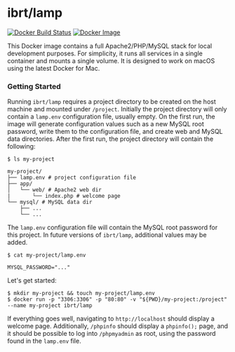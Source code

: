 # ibrt/lamp
[![Docker Build Status](https://img.shields.io/docker/build/ibrt/lamp.svg)](https://hub.docker.com/r/ibrt/lamp/builds)
[![Docker Image](https://images.microbadger.com/badges/image/ibrt/lamp.svg)](https://microbadger.com/images/ibrt/lamp)

This Docker image contains a full Apache2/PHP/MySQL stack for local development purposes. For simplicity, it runs all services in a single container and mounts a single volume. It is designed to work on macOS using the latest Docker for Mac.

### Getting Started

Running `ibrt/lamp` requires a project directory to be created on the host machine and mounted under `/project`. Initially the project directory will only contain a `lamp.env` configuration file, usually empty. On the first run, the image will generate configuration values such as a new MySQL root password, write them to the configuration file, and create web and MySQL data directories. After the first run, the project directory will contain the following:

```
$ ls my-project

my-project/
├── lamp.env # project configuration file
├── app/
│   └── web/ # Apache2 web dir
|       └── index.php # welcome page
└── mysql/ # MySQL data dir
    ├── ...
    └── ...
```

The `lamp.env` configuration file will contain the MySQL root password for this project. In future versions of `ibrt/lamp`, additional values may be added.

```
$ cat my-project/lamp.env

MYSQL_PASSWORD="..."
```

Let's get started:

```
$ mkdir my-project && touch my-project/lamp.env
$ docker run -p "3306:3306" -p "80:80" -v "${PWD}/my-project:/project" --name my-project ibrt/lamp
```

If everything goes well, navigating to `http://localhost` should display a welcome page. Additionally, `/phpinfo` should display a `phpinfo();` page, and it should be possible to log into `/phpmyadmin` as root, using the password found in the `lamp.env` file.
